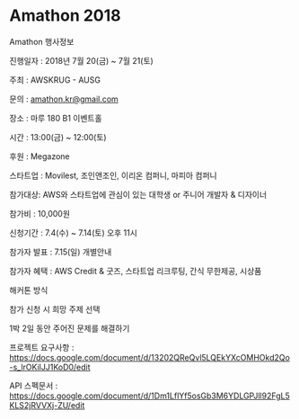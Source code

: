 # Amathon 2018

Amathon 행사정보

진행일자 : 2018년 7월 20(금) ~ 7월 21(토)

주최 : AWSKRUG - AUSG

문의 : amathon.kr@gmail.com

장소 : 마루 180 B1 이벤트홀

시간 : 13:00(금) ~ 12:00(토)

후원 : Megazone

스타트업 : Movilest, 조인앤조인, 이리온 컴퍼니, 마피아 컴퍼니

참가대상: AWS와 스타트업에 관심이 있는 대학생 or 주니어 개발자 & 디자이너

참가비 : 10,000원

신청기간 : 7.4(수) ~ 7.14(토) 오후 11시

참가자 발표 : 7.15(일) 개별안내

참가자 혜택 : AWS Credit & 굿즈, 스타트업 리크루팅, 간식 무한제공, 시상품

해커톤 방식

참가 신청 시 희망 주제 선택

1박 2일 동안 주어진 문제를 해결하기

프로젝트 요구사항 : https://docs.google.com/document/d/13202QReQvl5LQEkYXcOMHOkd2Qo-s_lrOKilJJ1KoD0/edit

API 스펙문서 : https://docs.google.com/document/d/1Dm1LflYf5osGb3M6YDLGPJll92FgL5KLS2jRVVXj-ZU/edit

